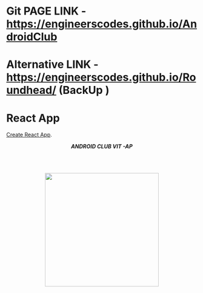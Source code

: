# Git PAGE LINK -https://engineerscodes.github.io/AndroidClub

# Alternative LINK -https://engineerscodes.github.io/Roundhead/ (BackUp )


#  React App

 [Create React App](https://github.com/facebook/create-react-app).


<p align="center">
  <b><i>ANDROID CLUB VIT -AP </i></b> 
 </p>
 
 <br><br>
 
 <p align="center">
  <img src="https://avatars.githubusercontent.com/u/74130663?s=200&v=4" height="300px" >
  
   </p>
